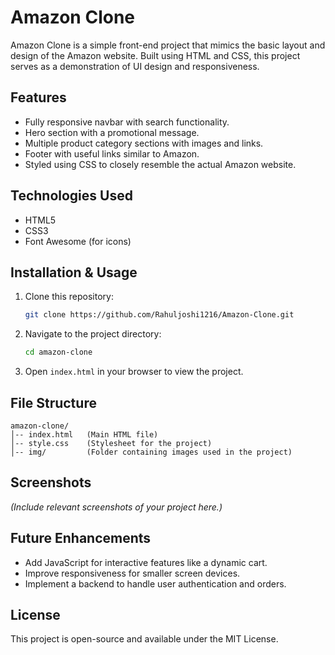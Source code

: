 # Amazon Clone

Amazon Clone is a simple front-end project that mimics the basic layout and design of the Amazon website. Built using HTML and CSS, this project serves as a demonstration of UI design and responsiveness.

## Features

- Fully responsive navbar with search functionality.
- Hero section with a promotional message.
- Multiple product category sections with images and links.
- Footer with useful links similar to Amazon.
- Styled using CSS to closely resemble the actual Amazon website.

## Technologies Used

- HTML5
- CSS3
- Font Awesome (for icons)

## Installation & Usage

1. Clone this repository:
   ```bash
   git clone https://github.com/Rahuljoshi1216/Amazon-Clone.git
   ```

2. Navigate to the project directory:
   ```bash
   cd amazon-clone
   ```

3. Open `index.html` in your browser to view the project.

## File Structure

```
amazon-clone/
│-- index.html   (Main HTML file)
│-- style.css    (Stylesheet for the project)
│-- img/         (Folder containing images used in the project)
```

## Screenshots

*(Include relevant screenshots of your project here.)*

## Future Enhancements

- Add JavaScript for interactive features like a dynamic cart.
- Improve responsiveness for smaller screen devices.
- Implement a backend to handle user authentication and orders.

## License

This project is open-source and available under the MIT License.
